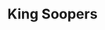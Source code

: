 ---
title: "King Soopers"
url: /colorado-springs/king-soopers-west-uintah-street/
shop: supermarket
---